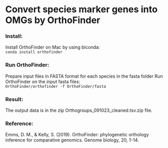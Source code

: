 # Convert species marker genes into OMGs by OrthoFinder

### Install:
Install OrthoFinder on Mac by using biconda: <br>
`conda install orthofinder`

### Run OrthoFinder:
Prepare input files in FASTA format for each species in the fasta folder
Run OrthoFinder on the input fasta files: <br>
`OrthoFinder/orthofinder -f OrthoFinder/fasta`

### Result:
The output data is in the zip Orthogroups_091023_cleaned.tsv.zip file.

### Reference:
Emms, D. M., & Kelly, S. (2019). OrthoFinder: phylogenetic orthology inference for comparative genomics. Genome biology, 20, 1-14.
